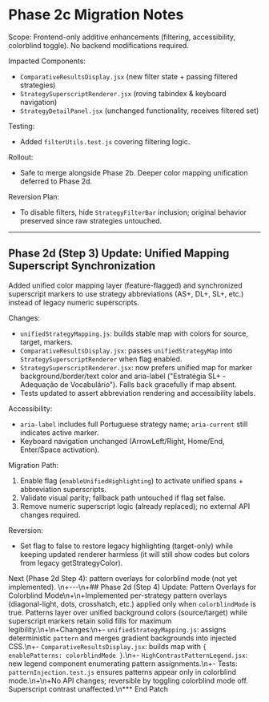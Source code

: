 # Phase 2c Migration Notes

Scope: Frontend-only additive enhancements (filtering, accessibility, colorblind toggle). No backend modifications required.

Impacted Components:
- `ComparativeResultsDisplay.jsx` (new filter state + passing filtered strategies)
- `StrategySuperscriptRenderer.jsx` (roving tabindex & keyboard navigation)
- `StrategyDetailPanel.jsx` (unchanged functionality, receives filtered set)

Testing:
- Added `filterUtils.test.js` covering filtering logic.

Rollout:
- Safe to merge alongside Phase 2b. Deeper color mapping unification deferred to Phase 2d.

Reversion Plan:
- To disable filters, hide `StrategyFilterBar` inclusion; original behavior preserved since raw strategies untouched.

---
## Phase 2d (Step 3) Update: Unified Mapping Superscript Synchronization

Added unified color mapping layer (feature-flagged) and synchronized superscript markers to use strategy abbreviations (AS+, DL+, SL+, etc.) instead of legacy numeric superscripts.

Changes:
- `unifiedStrategyMapping.js`: builds stable map with colors for source, target, markers.
- `ComparativeResultsDisplay.jsx`: passes `unifiedStrategyMap` into `StrategySuperscriptRenderer` when flag enabled.
- `StrategySuperscriptRenderer.jsx`: now prefers unified map for marker background/border/text color and aria-label ("Estratégia SL+ - Adequação de Vocabulário"). Falls back gracefully if map absent.
- Tests updated to assert abbreviation rendering and accessibility labels.

Accessibility:
- `aria-label` includes full Portuguese strategy name; `aria-current` still indicates active marker.
- Keyboard navigation unchanged (ArrowLeft/Right, Home/End, Enter/Space activation).

Migration Path:
1. Enable flag (`enableUnifiedHighlighting`) to activate unified spans + abbreviation superscripts.
2. Validate visual parity; fallback path untouched if flag set false.
3. Remove numeric superscript logic (already replaced); no external API changes required.

Reversion:
- Set flag to false to restore legacy highlighting (target-only) while keeping updated renderer harmless (it will still show codes but colors from legacy getStrategyColor).

Next (Phase 2d Step 4): pattern overlays for colorblind mode (not yet implemented).
\n+---\n+## Phase 2d (Step 4) Update: Pattern Overlays for Colorblind Mode\n+\n+Implemented per-strategy pattern overlays (diagonal-light, dots, crosshatch, etc.) applied only when `colorblindMode` is true. Patterns layer over unified background colors (source/target) while superscript markers retain solid fills for maximum legibility.\n+\n+Changes:\n+- `unifiedStrategyMapping.js`: assigns deterministic `pattern` and merges gradient backgrounds into injected CSS.\n+- `ComparativeResultsDisplay.jsx`: builds map with `{ enablePatterns: colorblindMode }`.\n+- `HighContrastPatternLegend.jsx`: new legend component enumerating pattern assignments.\n+- Tests: `patternInjection.test.js` ensures patterns appear only in colorblind mode.\n+\n+No API changes; reversible by toggling colorblind mode off. Superscript contrast unaffected.\n*** End Patch
